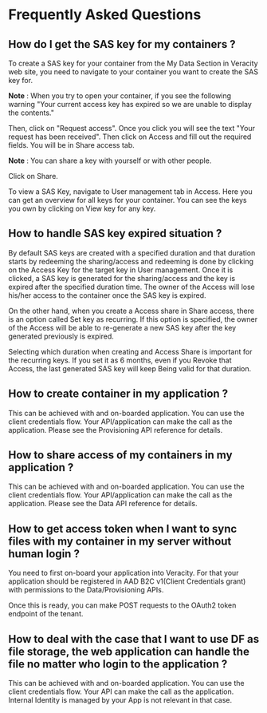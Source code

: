 # Frequently Asked Questions

## How do I get the SAS key for my containers ?

To create a SAS key for your container from the My Data Section in Veracity web site, you need to navigate to your container you want to create the SAS key for.


**Note** : When you try to open your container, if you see the following warning "Your current access key has expired so we are unable to display the contents."


Then, click on "Request access". Once you click you will see the text "Your request has been received". Then click on Access and fill out the required fields. You will be in Share access tab.


**Note** : You can share a key with yourself or with other people.


Click on Share.

To view a SAS Key, navigate to User management tab in Access. Here you can get an overview for all keys for your container. You can see the keys you own by clicking on View key for any key.

## How to handle SAS key expired situation ?

By default SAS keys are created with a specified duration and that duration starts by redeeming the sharing/access and redeeming is done by clicking on the Access Key for the target key in User management. Once it is clicked, a SAS key is generated for the sharing/access and the key is expired after the specified duration time. The owner of the Access will lose his/her access to the container once the SAS key is expired.

On the other hand, when you create a Access share in Share access, there is an option called Set key as recurring. If this option is specified, the owner of the Access will be able to re-generate a new SAS key after the key generated previously is expired.

Selecting which duration when creating and Access Share is important for the recurring keys. If you set it as 6 months, even if you Revoke that Access, the last generated SAS key will keep Being valid for that duration.

## How to create container in my application ?

This can be achieved with and on-boarded application. You can use the client credentials flow. Your API/application can make the call as the application. Please see the Provisioning API reference for details.

## How to share access of my containers in my application ?

This can be achieved with and on-boarded application. You can use the client credentials flow. Your API/application can make the call as the application. Please see the Data API reference for details.

## How to get access token when I want to sync files with my container in my server without human login ?

You need to first on-board your application into Veracity. For that your application should be registered in AAD B2C v1(Client Credentials grant) with permissions to the Data/Provisioning APIs.

Once this is ready, you can make POST requests to the OAuth2 token endpoint of the tenant.

## How to deal with the case that I want to use DF as file storage, the web application can handle the file no matter who login to the application ?

This can be achieved with and on-boarded application. You can use the client credentials flow. Your API can make the call as the application. Internal Identity is managed by your App is not relevant in that case.
